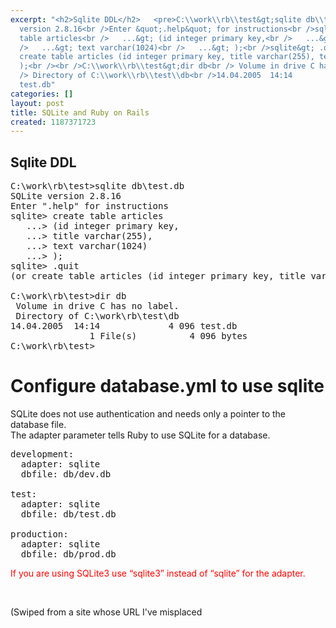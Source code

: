 ```yaml
---
excerpt: "<h2>Sqlite DDL</h2>   <pre>C:\\work\\rb\\test&gt;sqlite db\\test.db<br />SQLite
  version 2.8.16<br />Enter &quot;.help&quot; for instructions<br />sqlite&gt; create
  table articles<br />   ...&gt; (id integer primary key,<br />   ...&gt; title varchar(255),<br
  />   ...&gt; text varchar(1024)<br />   ...&gt; );<br />sqlite&gt; .quit<br />(or
  create table articles (id integer primary key, title varchar(255), text varchar(1024)
  );<br /><br />C:\\work\\rb\\test&gt;dir db<br /> Volume in drive C has no label.<br
  /> Directory of C:\\work\\rb\\test\\db<br />14.04.2005  14:14             4 096
  test.db"
categories: []
layout: post
title: SQLite and Ruby on Rails
created: 1187371723
---
```

<h2>Sqlite DDL</h2>   <pre>C:\work\rb\test&gt;sqlite db\test.db<br />SQLite version 2.8.16<br />Enter &quot;.help&quot; for instructions<br />sqlite&gt; create table articles<br />   ...&gt; (id integer primary key,<br />   ...&gt; title varchar(255),<br />   ...&gt; text varchar(1024)<br />   ...&gt; );<br />sqlite&gt; .quit<br />(or create table articles (id integer primary key, title varchar(255), text varchar(1024) );<br /><br />C:\work\rb\test&gt;dir db<br /> Volume in drive C has no label.<br /> Directory of C:\work\rb\test\db<br />14.04.2005  14:14             4 096 test.db<br />               1 File(s)          4 096 bytes<br />C:\work\rb\test&gt;<br /></pre><h1>Configure database.yml to use sqlite</h1>   	<p>SQLite does not use authentication and needs only a pointer to the database file. <br />The adapter parameter tells Ruby to use SQLite for a database.</p>   <pre>development:<br />  adapter: sqlite<br />  dbfile: db/dev.db<br /><br />test:<br />  adapter: sqlite<br />  dbfile: db/test.db<br /><br />production:<br />  adapter: sqlite<br />  dbfile: db/prod.db<br /></pre>  	<p><span style="color: red">If you are using SQLite3 use “sqlite3” instead of “sqlite” for the adapter.</span></p><p>&nbsp;</p><p>(Swiped from a site whose URL I&#39;ve misplaced </p>
